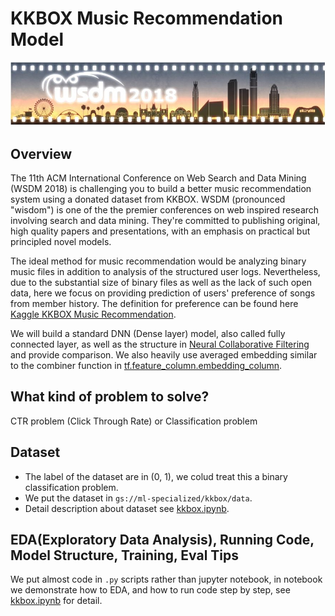 # KKBOX Music Recommendation Model 

![kkbox_picture](./kkbox_picture.jpg)

## Overview

The 11th ACM International Conference on Web Search and Data Mining (WSDM 2018) is challenging you to build a better music recommendation system using a donated dataset from KKBOX. WSDM (pronounced "wisdom") is one of the the premier conferences on web inspired research involving search and data mining. They're committed to publishing original, high quality papers and presentations, with an emphasis on practical but principled novel models.

The ideal method for music recommendation would be analyzing binary music files in addition to analysis of the structured user logs. Nevertheless, due to the substantial size of binary files as well as the lack of such open data, here we focus on providing prediction of users' preference of songs from member history. The definition for preference can be found here [Kaggle KKBOX Music Recommendation](https://www.kaggle.com/c/kkbox-music-recommendation-challenge/data).

We will build a standard DNN (Dense layer) model, also called fully connected layer, as well as the structure in [Neural Collaborative Filtering](https://arxiv.org/pdf/1708.05031.pdf) and provide comparison. We also heavily use averaged embedding similar to the combiner function in [tf.feature_column.embedding_column](https://www.tensorflow.org/api_docs/python/tf/feature_column/embedding_column).


## What kind of problem to solve?

CTR problem (Click Through Rate) or Classification problem


## Dataset

- The label of the dataset are in (0, 1), we colud treat this a binary classification problem.
- We put the dataset in `gs://ml-specialized/kkbox/data`.
- Detail description about dataset see [kkbox.ipynb](./kkbox.ipynb).


## EDA(Exploratory Data Analysis), Running Code, Model Structure, Training, Eval Tips

We put almost code in `.py` scripts rather than jupyter notebook, in notebook we demonstrate how to EDA, and how to run code 
step by step, see [kkbox.ipynb](./kkbox.ipynb) for detail.



